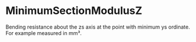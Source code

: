 MinimumSectionModulusZ
======================

Bending resistance about the zs axis at the point with minimum ys ordinate. For example measured in mm³.
